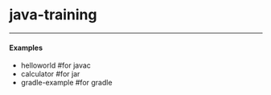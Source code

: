 # java-training
---
#### Examples
- helloworld #for javac
- calculator #for jar
- gradle-example #for gradle

